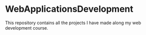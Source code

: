 # WebApplicationsDevelopment
 This repository contains all the projects I have made along my web development course.
